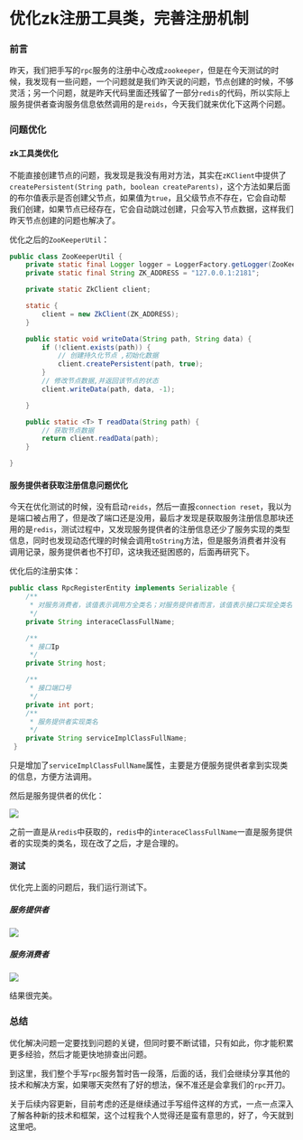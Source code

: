 # 优化zk注册工具类，完善注册机制

### 前言

昨天，我们把手写的`rpc`服务的注册中心改成`zookeeper`，但是在今天测试的时候，我发现有一些问题，一个问题就是我们昨天说的问题，节点创建的时候，不够灵活；另一个问题，就是昨天代码里面还残留了一部分`redis`的代码，所以实际上服务提供者查询服务信息依然调用的是`reids`，今天我们就来优化下这两个问题。

### 问题优化

#### zk工具类优化

不能直接创建节点的问题，我发现是我没有用对方法，其实在`zKClient`中提供了`createPersistent(String path, boolean createParents)`，这个方法如果后面的布尔值表示是否创建父节点，如果值为`true`，且父级节点不存在，它会自动帮我们创建，如果节点已经存在，它会自动跳过创建，只会写入节点数据，这样我们昨天节点创建的问题也解决了。

优化之后的`ZooKeeperUtil`：

```java
public class ZooKeeperUtil {
    private static final Logger logger = LoggerFactory.getLogger(ZooKeeperUtil.class);
    private static final String ZK_ADDRESS = "127.0.0.1:2181";

    private static ZkClient client;

    static {
        client = new ZkClient(ZK_ADDRESS);
    }

    public static void writeData(String path, String data) {
        if (!client.exists(path)) {
            // 创建持久化节点 ,初始化数据
            client.createPersistent(path, true);
        }
        // 修改节点数据,并返回该节点的状态
        client.writeData(path, data, -1);

    }

    public static <T> T readData(String path) {
        // 获取节点数据
        return client.readData(path);
    }

}
```

#### 服务提供者获取注册信息问题优化

今天在优化测试的时候，没有启动`reids`，然后一直报`connection reset`，我以为是端口被占用了，但是改了端口还是没用，最后才发现是获取服务注册信息那块还用的是`redis`，测试过程中，又发现服务提供者的注册信息还少了服务实现的类型信息，同时也发现动态代理的时候会调用`toString`方法，但是服务消费者并没有调用记录，服务提供者也不打印，这块我还挺困惑的，后面再研究下。

优化后的注册实体：

```java
public class RpcRegisterEntity implements Serializable {
    /**
     * 对服务消费者，该值表示调用方全类名；对服务提供者而言，该值表示接口实现全类名
     */
    private String interaceClassFullName;

    /**
     * 接口Ip
     */
    private String host;

    /**
     * 接口端口号
     */
    private int port;
    /**
     * 服务提供者实现类名
     */
    private String serviceImplClassFullName;
 }
```

只是增加了`serviceImplClassFullName`属性，主要是方便服务提供者拿到实现类的信息，方便方法调用。

然后是服务提供者的优化：

![](https://gitee.com/sysker/picBed/raw/master/images/20210621125819.png)

之前一直是从`redis`中获取的，`redis`中的`interaceClassFullName`一直是服务提供者的实现类的类名，现在改了之后，才是合理的。

#### 测试

优化完上面的问题后，我们运行测试下。

##### 服务提供者

![](https://gitee.com/sysker/picBed/raw/master/images/20210621131002.png)

##### 服务消费者

![](https://gitee.com/sysker/picBed/raw/master/images/20210621131430.png)

结果很完美。

### 总结

优化解决问题一定要找到问题的关键，但同时要不断试错，只有如此，你才能积累更多经验，然后才能更快地排查出问题。

到这里，我们整个手写`rpc`服务暂时告一段落，后面的话，我们会继续分享其他的技术和解决方案，如果哪天突然有了好的想法，保不准还是会拿我们的`rpc`开刀。

关于后续内容更新，目前考虑的还是继续通过手写组件这样的方式，一点一点深入了解各种新的技术和框架，这个过程我个人觉得还是蛮有意思的，好了，今天就到这里吧。





























